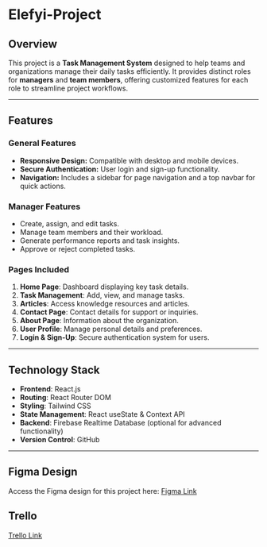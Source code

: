 # Elefyi-Project
## Overview
This project is a **Task Management System** designed to help teams and organizations manage their daily tasks efficiently. It provides distinct roles for **managers** and **team members**, offering customized features for each role to streamline project workflows.

---

## Features

### General Features
- **Responsive Design:** Compatible with desktop and mobile devices.
- **Secure Authentication:** User login and sign-up functionality.
- **Navigation:** Includes a sidebar for page navigation and a top navbar for quick actions.

### Manager Features
- Create, assign, and edit tasks.
- Manage team members and their workload.
- Generate performance reports and task insights.
- Approve or reject completed tasks.

### Pages Included
1. **Home Page**: Dashboard displaying key task details.
2. **Task Management**: Add, view, and manage tasks.
3. **Articles**: Access knowledge resources and articles.
4. **Contact Page**: Contact details for support or inquiries.
5. **About Page**: Information about the organization.
6. **User Profile**: Manage personal details and preferences.
7. **Login & Sign-Up**: Secure authentication system for users.

---

## Technology Stack
- **Frontend**: React.js
- **Routing**: React Router DOM
- **Styling**: Tailwind CSS
- **State Management**: React useState & Context API
- **Backend**: Firebase Realtime Database (optional for advanced functionality)
- **Version Control**: GitHub

---
## Figma Design
Access the Figma design for this project here: [Figma Link](https://www.figma.com/design/FyMEw8cdRzBKuB59QSY4pK/Elefyi-Project?node-id=0-1&t=0cefEtRQVZfix0mR-1)

## Trello 
 [Trello Link](https://trello.com/invite/b/679b5e975104c5865f7c4d14/ATTI01bc07490879d523722d3d39da02c83c4FDE06D6/react-project)
